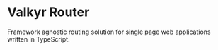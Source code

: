 # Valkyr Router

Framework agnostic routing solution for single page web applications written in TypeScript.
